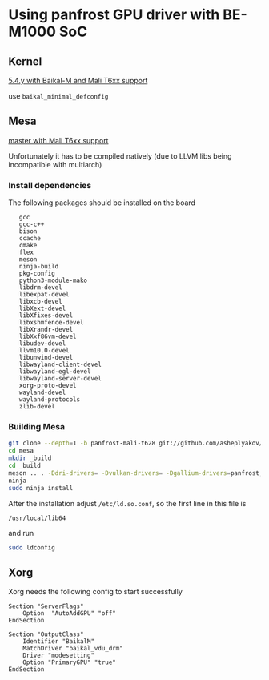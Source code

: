 # Using panfrost GPU driver with BE-M1000 SoC

## Kernel

[5.4.y with Baikal-M and Mali T6xx support](https://github.com/asheplyakov/linux/tree/mali-t6xx-baikalm-5.4.y)

use `baikal_minimal_defconfig`

## Mesa

[master with Mali T6xx support](https://github.com/asheplyakov/mesa/tree/panfrost-mali-t628)

Unfortunately it has to be compiled natively (due to LLVM libs being incompatible
with multiarch)

### Install dependencies

The following packages should be installed on the board

```
   gcc
   gcc-c++
   bison
   ccache
   cmake
   flex
   meson
   ninja-build
   pkg-config
   python3-module-mako
   libdrm-devel
   libexpat-devel
   libxcb-devel
   libXext-devel
   libXfixes-devel
   libxshmfence-devel
   libXrandr-devel
   libXxf86vm-devel
   libudev-devel
   llvm10.0-devel
   libunwind-devel
   libwayland-client-devel
   libwayland-egl-devel
   libwayland-server-devel
   xorg-proto-devel
   wayland-devel
   wayland-protocols
   zlib-devel
```

### Building Mesa


```bash
git clone --depth=1 -b panfrost-mali-t628 git://github.com/asheplyakov/mesa.git
cd mesa
mkdir _build
cd _build
meson .. . -Ddri-drivers= -Dvulkan-drivers= -Dgallium-drivers=panfrost,kmsro
ninja
sudo ninja install
```

After the installation adjust `/etc/ld.so.conf`, so the first line
in this file is

```
/usr/local/lib64
```

and run

```bash
sudo ldconfig
```

## Xorg

Xorg needs the following config to start successfully


```
Section "ServerFlags"
	Option	"AutoAddGPU" "off"
EndSection

Section "OutputClass"
	Identifier "BaikalM"
	MatchDriver "baikal_vdu_drm"
	Driver "modesetting"
	Option "PrimaryGPU" "true"
EndSection
```
